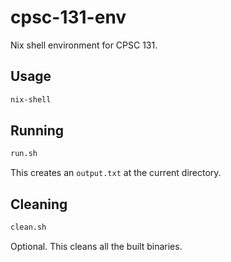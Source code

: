 # cpsc-131-env

Nix shell environment for CPSC 131.

## Usage

```sh
nix-shell
```

## Running

```sh
run.sh
```

This creates an `output.txt` at the current directory.

## Cleaning

```sh
clean.sh
```

Optional. This cleans all the built binaries.
